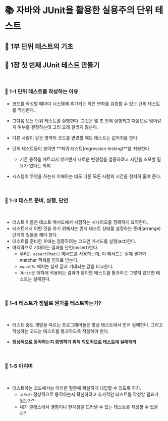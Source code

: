 # 📚 자바와 JUnit을 활용한 실용주의 단위 테스트 
## 📖 1부 단위 테스트의 기초 
## 🔎 1장 첫 번째 JUnit 테스트 만들기 

<br>

### 📍 1-1 단위 테스트를 작성하는 이유 
- 코드를 작성할 때마다 시스템에 추가되는 작은 변화를 검증할 수 있는 단위 테스트를 작성한다. 
- 그다음 모든 단위 테스트를 실행한다. 그것은 몇 초 안에 실행되고 다음으로 넘어갈지 여부를 결정하는데 그리 오래 걸리지 않는다. 

- 다른 사람이 같은 영역의 코드를 변경할 때도 테스트는 값어치를 한다. 
- 단위 테스트들이 쌓이면 **회귀 테스트(regression testing)**를 지원한다. 
  - 기존 동작을 깨트리지 않으면서 새로운 변경점을 검증하려고 시간을 소모할 필요가 없다는 의미
- 시스템이 무엇을 하는지 이해하는 데도 다른 모든 사람의 시간을 현저히 줄여 준다. 

<br>

### 📍 1-3 테스트 준비, 실행, 단언

<br>

- 테스트 이름은 테스트 메서드에서 시험하는 시나리오를 정확하게 요약한다. 
- 테스트에서 어떤 것을 하기 위해서는 먼저 테스트 상태를 설정하는 준비(arrange) 단계의 일들을 해야 한다. 
- 테스트를 준비한 후에는 검증하려는 코드인 메서드를 실행(act)한다. 
- 마지막으로 기대하는 결과를 단언(assert)한다. 
  - 우리는 `assertThat()` 메서드를 사용하는데, 이 메서드는 실제 결과와 matcher 객체를 인자로 받는다. 
  - `equalTo` 매처는 실제 값과 기대되는 값을 비교한다. 
  - `JUnit`은 매처에 적용되는 결과가 참이면 테스트를 통과하고 그렇지 않으면 테스트는 실패한다. 

<br>

### 📍 1-4 테스트가 정말로 뭔가를 테스트하는가? 

<br>

- 테스트 중도 개발을 따르는 프로그래머들은 항상 테스트에서 먼저 실패한다. 그리고 작성하는 코드는 테스트를 통과하도록 작성해야 한다. 

- **정상적으로 동작하는지 증명하기 위해 의도적으로 테스트에 실패해라**

<br>

### 📍 1-5 마치며

<br>

- 테스트하는 코드에서는 이러한 질문에 확실하게 대답할 수 있도록 하자.
  - 코드가 정상적으로 동작하는지 확신하려고 추가적인 테스트를 작성할 필요가 있는가? 
  - 내가 클래스에서 결함이나 한계점을 드러낼 수 있는 테스트를 작성할 수 있을까?
